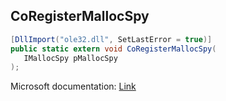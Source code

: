 ## CoRegisterMallocSpy

```csharp
[DllImport("ole32.dll", SetLastError = true)]
public static extern void CoRegisterMallocSpy(
   IMallocSpy pMallocSpy
);
```

Microsoft documentation: [Link](https://learn.microsoft.com/en-us/windows/win32/api/objbase/nf-objbase-coregistermallocspy)
